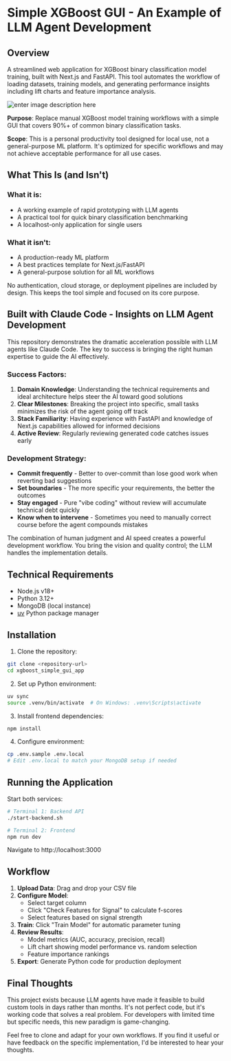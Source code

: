 # Simple XGBoost GUI - An Example of LLM Agent Development

## Overview

A streamlined web application for XGBoost binary classification model training, built with Next.js and FastAPI. This tool automates the workflow of loading datasets, training models, and generating performance insights including lift charts and feature importance analysis.

![enter image description here](https://github-production-user-asset-6210df.s3.amazonaws.com/29800959/457685182-836fbe61-c253-475c-8171-1bb847f97680.gif?X-Amz-Algorithm=AWS4-HMAC-SHA256&X-Amz-Credential=AKIAVCODYLSA53PQK4ZA%2F20250622%2Fus-east-1%2Fs3%2Faws4_request&X-Amz-Date=20250622T220832Z&X-Amz-Expires=300&X-Amz-Signature=4044092b16a68019773170de9d118dcb5e7174371bec93d5c2a0c7f89b4b7135&X-Amz-SignedHeaders=host)

**Purpose**: Replace manual XGBoost model training workflows with a simple GUI that covers 90%+ of common binary classification tasks.

**Scope**: This is a personal productivity tool designed for local use, not a general-purpose ML platform. It's optimized for specific workflows and may not achieve acceptable performance for all use cases.

## What This Is (and Isn't)

### What it is:
- A working example of rapid prototyping with LLM agents
- A practical tool for quick binary classification benchmarking
- A localhost-only application for single users

### What it isn't:
- A production-ready ML platform
- A best practices template for Next.js/FastAPI
- A general-purpose solution for all ML workflows

No authentication, cloud storage, or deployment pipelines are included by design. This keeps the tool simple and focused on its core purpose.

## Built with Claude Code - Insights on LLM Agent Development

This repository demonstrates the dramatic acceleration possible with LLM agents like Claude Code. The key to success is bringing the right human expertise to guide the AI effectively.

### Success Factors:

1. **Domain Knowledge**: Understanding the technical requirements and ideal architecture helps steer the AI toward good solutions
2. **Clear Milestones**: Breaking the project into specific, small tasks minimizes the risk of the agent going off track
3. **Stack Familiarity**: Having experience with FastAPI and knowledge of Next.js capabilities allowed for informed decisions
4. **Active Review**: Regularly reviewing generated code catches issues early

### Development Strategy:

- **Commit frequently** - Better to over-commit than lose good work when reverting bad suggestions
- **Set boundaries** - The more specific your requirements, the better the outcomes
- **Stay engaged** - Pure "vibe coding" without review will accumulate technical debt quickly
- **Know when to intervene** - Sometimes you need to manually correct course before the agent compounds mistakes

The combination of human judgment and AI speed creates a powerful development workflow. You bring the vision and quality control; the LLM handles the implementation details.

## Technical Requirements

- Node.js v18+
- Python 3.12+
- MongoDB (local instance)
- [uv](https://docs.astral.sh/uv/) Python package manager

## Installation

1. Clone the repository:
```bash
git clone <repository-url>
cd xgboost_simple_gui_app
```

2. Set up Python environment:
```bash
uv sync
source .venv/bin/activate  # On Windows: .venv\Scripts\activate
```

3. Install frontend dependencies:
```bash
npm install
```

4. Configure environment:
```bash
cp .env.sample .env.local
# Edit .env.local to match your MongoDB setup if needed
```

## Running the Application

Start both services:

```bash
# Terminal 1: Backend API
./start-backend.sh

# Terminal 2: Frontend
npm run dev
```

Navigate to http://localhost:3000

## Workflow

1. **Upload Data**: Drag and drop your CSV file
2. **Configure Model**:
   - Select target column
   - Click "Check Features for Signal" to calculate f-scores
   - Select features based on signal strength
3. **Train**: Click "Train Model" for automatic parameter tuning
4. **Review Results**:
   - Model metrics (AUC, accuracy, precision, recall)
   - Lift chart showing model performance vs. random selection
   - Feature importance rankings
5. **Export**: Generate Python code for production deployment

## Final Thoughts

This project exists because LLM agents have made it feasible to build custom tools in days rather than months. It's not perfect code, but it's working code that solves a real problem. For developers with limited time but specific needs, this new paradigm is game-changing.

Feel free to clone and adapt for your own workflows. If you find it useful or have feedback on the specific implementation, I'd be interested to hear your thoughts.